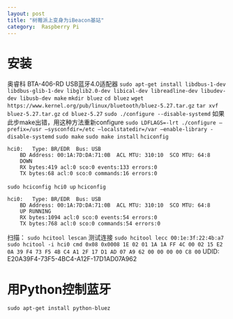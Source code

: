 ```yaml
---
layout: post
title: "树莓派上变身为iBeacon基站"
category:  Raspberry Pi
---
```


# 安装
奥睿科 BTA-406-RD USB蓝牙4.0适配器
`sudo apt-get install libdbus-1-dev libdbus-glib-1-dev libglib2.0-dev libical-dev libreadline-dev libudev-dev libusb-dev make`
`mkdir bluez`
`cd bluez`
`wget https://www.kernel.org/pub/linux/bluetooth/bluez-5.27.tar.gz`
`tar xvf bluez-5.27.tar.gz`
`cd bluez-5.27`
`sudo ./configure --disable-systemd`
如果此步make出错，用这种方法重新configure
`sudo LDFLAGS=-lrt ./configure –prefix=/usr –sysconfdir=/etc –localstatedir=/var –enable-library -disable-systemd`
`sudo make`
`sudo make install`
`hciconfig`
```
hci0:   Type: BR/EDR  Bus: USB
    BD Address: 00:1A:7D:DA:71:0B  ACL MTU: 310:10  SCO MTU: 64:8
    DOWN
    RX bytes:419 acl:0 sco:0 events:133 errors:0
    TX bytes:68 acl:0 sco:0 commands:16 errors:0
```
`sudo hciconfig hci0 up`
`hciconfig`
```
hci0:   Type: BR/EDR  Bus: USB
    BD Address: 00:1A:7D:DA:71:0B  ACL MTU: 310:10  SCO MTU: 64:8
    UP RUNNING
    RX bytes:1094 acl:0 sco:0 events:54 errors:0
    TX bytes:768 acl:0 sco:0 commands:54 errors:0
```
扫描：
`sudo hcitool lescan`
测试连接
`sudo hcitool lecc 00:1e:3f:22:4b:a7`
`sudo hcitool -i hci0 cmd 0x08 0x0008 1E 02 01 1A 1A FF 4C 00 02 15 E2 0A 39 F4 73 F5 4B C4 A1 2F 17 D1 AD 07 A9 62 00 00 00 00 C8 00`
UDID: E20A39F4-73F5-4BC4-A12F-17D1AD07A962

# 用Python控制蓝牙
`sudo apt-get install python-bluez`

